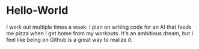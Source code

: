 # Hello-World

I work out multiple times a week. I plan on writing code for an AI that feeds me pizza when I get home from my workouts. It's an ambitious dream, but I feel like being on Github is a great way to realize it.
